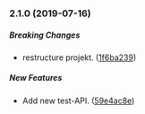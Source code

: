 ### 2.1.0 (2019-07-16)

##### Breaking Changes

*  restructure projekt. ([1f6ba239](https://github.com/AndreasFaust/gatsby-source-custom-api/commit/1f6ba23984c8bb83952a438f24f61fa9529144e2))

##### New Features

*  Add new test-API. ([59e4ac8e](https://github.com/AndreasFaust/gatsby-source-custom-api/commit/59e4ac8ea489620f46e332b55249f96ef2d35463))

